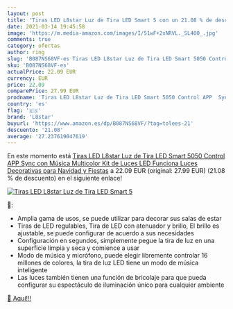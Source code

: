 ```yaml
---
layout: post
title: 'Tiras LED L8star Luz de Tira LED Smart 5 con un 21.08 % de descuento'
date: 2021-03-14 19:45:58
image: 'https://m.media-amazon.com/images/I/51wF+2xNRVL._SL400_.jpg'
comments: true
category: ofertas
author: ring
slug: 'B087NS68VF-es Tiras LED L8star Luz de Tira LED Smart 5050 Control APP...'
sku: 'B087NS68VF-es'
actualPrice: 22.09 EUR
currency: EUR
price: 22.09
comparePrice: 27.99 EUR
prodname: 'Tiras LED L8star Luz de Tira LED Smart 5050 Control APP  Sync con Música Multicolor  Kit de Luces LED Funciona Luces Decorativas para Navidad y Fiestas'
country: 'es'
flag: '🇪🇸'
brand: 'L8star'
buyurl: 'https://www.amazon.es/dp/B087NS68VF/?tag=tolees-21'
descuento: '21.08'
average: '27.237619047619'
---
```


En este momento está [Tiras LED L8star Luz de Tira LED Smart 5050 Control APP  Sync con Música Multicolor  Kit de Luces LED Funciona Luces Decorativas para Navidad y Fiestas](https://www.amazon.es/dp/B087NS68VF/?tag=tolees-21) a 22.09 EUR (original: 27.99 EUR) (21.08 %  de descuento) en el siguiente enlace!

[![Tiras LED L8star Luz de Tira LED Smart 5](https://m.media-amazon.com/images/I/51wF+2xNRVL._SL400_.jpg)](https://www.amazon.es/dp/B087NS68VF/?tag=tolees-21)

🔎:

- Amplia gama de usos, se puede utilizar para decorar sus salas de estar
- Tiras de LED regulables, Tira de LED con atenuador y brillo, El brillo es ajustable, se puede configurar de acuerdo a sus necesidades
- Configuración en segundos, simplemente pegue la tira de luz en una superficie limpia y seca y comience a usar
- Modo de música y micrófono, puede elegir libremente controlar 16 millones de colores, la tira de luz LED tiene un modo de música inteligente
- Las luces también tienen una función de bricolaje para que pueda configurar su espectáculo de iluminación único para cualquier ambiente

[🛒 Aquí!!!](https://www.amazon.es/dp/B087NS68VF/?tag=tolees-21)
